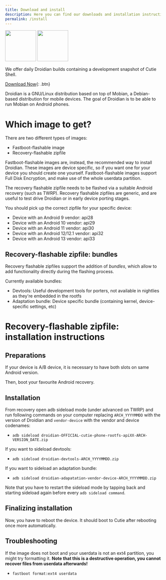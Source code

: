 ```yaml
---
title: Download and install
description: Here you can find our downloads and installation instructions
permalink: /install
---
```


<p float="left">
<img src="https://avatars.githubusercontent.com/u/88682014?s=200&v=4" width="100px">
<img src="https://avatars.githubusercontent.com/u/69109445?s=200&v=4" width="100px">
</p>

We offer daily Droidian builds containing a development snapshot of Cutie Shell.

[Download Now](https://github.com/cutie-shell/droidian/releases/tag/nightly){: .btn}

Droidian is a GNU/Linux distribution based on top of Mobian, a Debian-based distribution for mobile devices. The goal of Droidian is to be able to run Mobian on Android phones.

# Which image to get?

There are two different types of images:

* Fastboot-flashable image
* Recovery-flashable zipfile

Fastboot-flashable images are, instead, the recommended way to install Droidian. These images are device specific, so if you want one for your device you should create one yourself.
Fastboot-flashable images support Full Disk Encryption, and make use of the whole userdata partition.

The recovery flashable zipfile needs to be flashed via a suitable Android recovery (such as TWRP). Recovery flashable zipfiles are generic, and are useful to test drive Droidian or in early device porting stages.  

You should pick up the correct zipfile for your specific device:

* Device with an Android 9 vendor: api28
* Device with an Android 10 vendor: api29
* Device with an Android 11 vendor: api30
* Device with an Android 12/12.1 vendor: api32
* Device with an Android 13 vendor: api33

## Recovery-flashable zipfile: bundles

Recovery flashable zipfiles support the addition of *bundles*, which allow to add functionality directly during the flashing process.

Currently available bundles:

* Devtools: Useful development tools for porters, not available in nightlies as they're embedded in the rootfs
* Adaptation bundle: Device specific bundle (containing kernel, device-specific settings, etc)

# Recovery-flashable zipfile: installation instructions

## Preparations

If your device is A/B device, it is necessary to have both slots on same Android version.

Then, boot your favourite Android recovery.

## Installation

From recovery open adb sideload mode (under advanced on TWRP) and run following commands on your computer replacing `ARCH_YYYYMMDD` with the version of Droidian and `vendor-device` with the vendor and device codenames:

* `adb sideload droidian-OFFICIAL-cutie-phone-rootfs-apiXX-ARCH-VERSION_DATE.zip`

If you want to sideload devtools:

* `adb sideload droidian-devtools-ARCH_YYYYMMDD.zip`

If you want to sideload an adaptation bundle:

* `adb sideload droidian-adapatation-vendor-device-ARCH_YYYYMMDD.zip`

Note that you have to restart the sideload mode by tapping back and starting sideload again before every `adb sideload command`.

## Finalizing installation

Now, you have to reboot the device. It should boot to Cutie after rebooting once more automatically.

## Troubleshooting

If the image does not boot and your userdata is not an ext4 partition, you might try formatting it. **Note that this is a destructive operation, you cannot recover files from userdata afterwards!**

* `fastboot format:ext4 userdata`